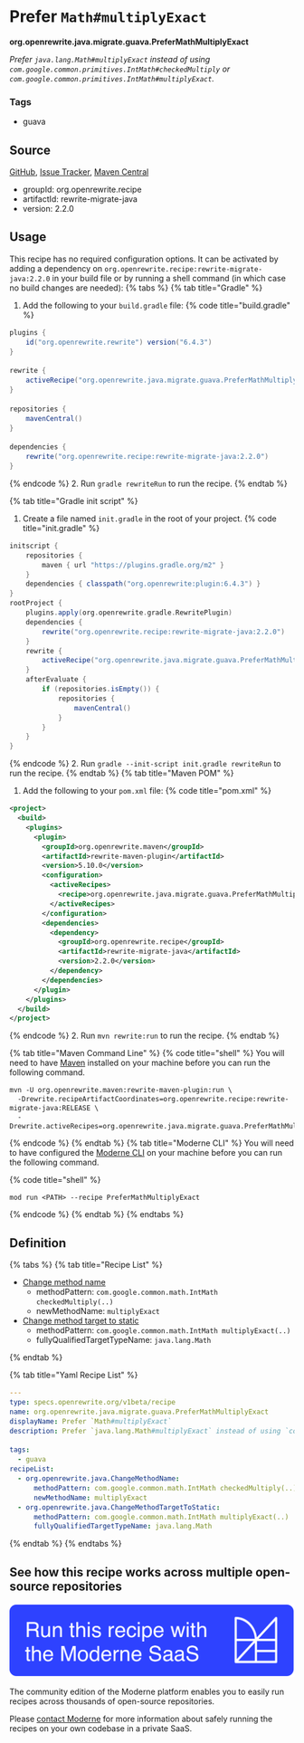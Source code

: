 # Prefer `Math#multiplyExact`

**org.openrewrite.java.migrate.guava.PreferMathMultiplyExact**

_Prefer `java.lang.Math#multiplyExact` instead of using `com.google.common.primitives.IntMath#checkedMultiply` or `com.google.common.primitives.IntMath#multiplyExact`._

### Tags

* guava

## Source

[GitHub](https://github.com/openrewrite/rewrite-migrate-java/blob/main/src/main/resources/META-INF/rewrite/no-guava.yml), [Issue Tracker](https://github.com/openrewrite/rewrite-migrate-java/issues), [Maven Central](https://central.sonatype.com/artifact/org.openrewrite.recipe/rewrite-migrate-java/2.2.0/jar)

* groupId: org.openrewrite.recipe
* artifactId: rewrite-migrate-java
* version: 2.2.0


## Usage

This recipe has no required configuration options. It can be activated by adding a dependency on `org.openrewrite.recipe:rewrite-migrate-java:2.2.0` in your build file or by running a shell command (in which case no build changes are needed): 
{% tabs %}
{% tab title="Gradle" %}
1. Add the following to your `build.gradle` file:
{% code title="build.gradle" %}
```groovy
plugins {
    id("org.openrewrite.rewrite") version("6.4.3")
}

rewrite {
    activeRecipe("org.openrewrite.java.migrate.guava.PreferMathMultiplyExact")
}

repositories {
    mavenCentral()
}

dependencies {
    rewrite("org.openrewrite.recipe:rewrite-migrate-java:2.2.0")
}
```
{% endcode %}
2. Run `gradle rewriteRun` to run the recipe.
{% endtab %}

{% tab title="Gradle init script" %}
1. Create a file named `init.gradle` in the root of your project.
{% code title="init.gradle" %}
```groovy
initscript {
    repositories {
        maven { url "https://plugins.gradle.org/m2" }
    }
    dependencies { classpath("org.openrewrite:plugin:6.4.3") }
}
rootProject {
    plugins.apply(org.openrewrite.gradle.RewritePlugin)
    dependencies {
        rewrite("org.openrewrite.recipe:rewrite-migrate-java:2.2.0")
    }
    rewrite {
        activeRecipe("org.openrewrite.java.migrate.guava.PreferMathMultiplyExact")
    }
    afterEvaluate {
        if (repositories.isEmpty()) {
            repositories {
                mavenCentral()
            }
        }
    }
}
```
{% endcode %}
2. Run `gradle --init-script init.gradle rewriteRun` to run the recipe.
{% endtab %}
{% tab title="Maven POM" %}
1. Add the following to your `pom.xml` file:
{% code title="pom.xml" %}
```xml
<project>
  <build>
    <plugins>
      <plugin>
        <groupId>org.openrewrite.maven</groupId>
        <artifactId>rewrite-maven-plugin</artifactId>
        <version>5.10.0</version>
        <configuration>
          <activeRecipes>
            <recipe>org.openrewrite.java.migrate.guava.PreferMathMultiplyExact</recipe>
          </activeRecipes>
        </configuration>
        <dependencies>
          <dependency>
            <groupId>org.openrewrite.recipe</groupId>
            <artifactId>rewrite-migrate-java</artifactId>
            <version>2.2.0</version>
          </dependency>
        </dependencies>
      </plugin>
    </plugins>
  </build>
</project>
```
{% endcode %}
2. Run `mvn rewrite:run` to run the recipe.
{% endtab %}

{% tab title="Maven Command Line" %}
{% code title="shell" %}
You will need to have [Maven](https://maven.apache.org/download.cgi) installed on your machine before you can run the following command.

```shell
mvn -U org.openrewrite.maven:rewrite-maven-plugin:run \
  -Drewrite.recipeArtifactCoordinates=org.openrewrite.recipe:rewrite-migrate-java:RELEASE \
  -Drewrite.activeRecipes=org.openrewrite.java.migrate.guava.PreferMathMultiplyExact
```
{% endcode %}
{% endtab %}
{% tab title="Moderne CLI" %}
You will need to have configured the [Moderne CLI](https://docs.moderne.io/moderne-cli/cli-intro) on your machine before you can run the following command.

{% code title="shell" %}
```shell
mod run <PATH> --recipe PreferMathMultiplyExact
```
{% endcode %}
{% endtab %}
{% endtabs %}

## Definition

{% tabs %}
{% tab title="Recipe List" %}
* [Change method name](../../../java/changemethodname.md)
  * methodPattern: `com.google.common.math.IntMath checkedMultiply(..)`
  * newMethodName: `multiplyExact`
* [Change method target to static](../../../java/changemethodtargettostatic.md)
  * methodPattern: `com.google.common.math.IntMath multiplyExact(..)`
  * fullyQualifiedTargetTypeName: `java.lang.Math`

{% endtab %}

{% tab title="Yaml Recipe List" %}
```yaml
---
type: specs.openrewrite.org/v1beta/recipe
name: org.openrewrite.java.migrate.guava.PreferMathMultiplyExact
displayName: Prefer `Math#multiplyExact`
description: Prefer `java.lang.Math#multiplyExact` instead of using `com.google.common.primitives.IntMath#checkedMultiply` or `com.google.common.primitives.IntMath#multiplyExact`.

tags:
  - guava
recipeList:
  - org.openrewrite.java.ChangeMethodName:
      methodPattern: com.google.common.math.IntMath checkedMultiply(..)
      newMethodName: multiplyExact
  - org.openrewrite.java.ChangeMethodTargetToStatic:
      methodPattern: com.google.common.math.IntMath multiplyExact(..)
      fullyQualifiedTargetTypeName: java.lang.Math

```
{% endtab %}
{% endtabs %}

## See how this recipe works across multiple open-source repositories

[![Moderne Link Image](/.gitbook/assets/ModerneRecipeButton.png)](https://app.moderne.io/recipes/org.openrewrite.java.migrate.guava.PreferMathMultiplyExact)

The community edition of the Moderne platform enables you to easily run recipes across thousands of open-source repositories.

Please [contact Moderne](https://moderne.io/product) for more information about safely running the recipes on your own codebase in a private SaaS.
